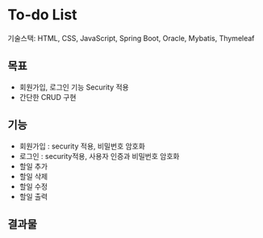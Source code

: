 # To-do List
기술스택: HTML, CSS, JavaScript, Spring Boot, Oracle, Mybatis, Thymeleaf

## 목표
- 회원가입, 로그인 기능 Security 적용
- 간단한 CRUD 구현

## 기능
- 회원가입 : security 적용, 비밀번호 암호화
- 로그인 : security적용, 사용자 인증과 비밀번호 암호화
- 할일 추가
- 할일 삭제
- 할일 수정
- 할일 출력

## 결과물
